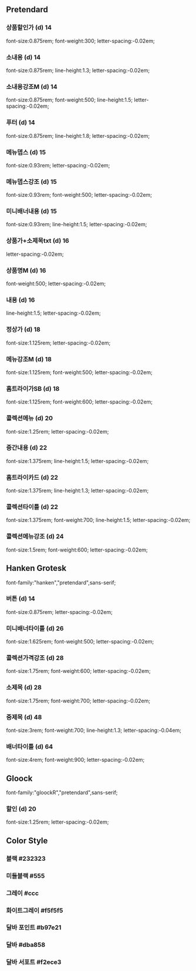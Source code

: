 ## Pretendard
### 상품할인가 (d) 14 
font-size:0.875rem; font-weight:300; letter-spacing:-0.02em;
### 소내용 (d) 14
font-size:0.875rem; line-height:1.3; letter-spacing:-0.02em;
### 소내용강조M (d) 14
font-size:0.875rem; font-weight:500; line-height:1.5; letter-spacing:-0.02em;
### 푸터 (d) 14
font-size:0.875rem; line-height:1.8; letter-spacing:-0.02em;
### 메뉴뎁스 (d) 15
font-size:0.93rem; letter-spacing:-0.02em;
### 메뉴뎁스강조 (d) 15
font-size:0.93rem; font-weight:500; letter-spacing:-0.02em;
### 미니배너내용 (d) 15
font-size:0.93rem; line-height:1.5; letter-spacing:-0.02em;
### 상품가+소제목txt (d) 16
letter-spacing:-0.02em;
### 상품명M (d) 16
font-weight:500; letter-spacing:-0.02em;
### 내용 (d) 16
line-height:1.5; letter-spacing:-0.02em;
### 정상가 (d) 18
font-size:1.125rem; letter-spacing:-0.02em;
### 메뉴강조M (d) 18
font-size:1.125rem; font-weight:500; letter-spacing:-0.02em;
### 홈트라이가SB (d) 18
font-size:1.125rem; font-weight:600; letter-spacing:-0.02em;
### 콜렉션메뉴 (d) 20
font-size:1.25rem; letter-spacing:-0.02em;
### 중간내용 (d) 22
font-size:1.375rem; line-height:1.5; letter-spacing:-0.02em;
### 홈트라이카드 (d) 22
font-size:1.375rem; line-height:1.3; letter-spacing:-0.02em;
### 콜렉션타이틀 (d) 22
font-size:1.375rem; font-weight:700; line-height:1.5; letter-spacing:-0.02em;
### 콜렉션메뉴강조 (d) 24
font-size:1.5rem; font-weight:600; letter-spacing:-0.02em;

## Hanken Grotesk
font-family:"hanken","pretendard",sans-serif;
### 버튼 (d) 14
font-size:0.875rem; letter-spacing:-0.02em;
### 미니배너타이틀 (d) 26
font-size:1.625rem; font-weight:500; letter-spacing:-0.02em;
### 콜렉션가격강조 (d) 28
font-size:1.75rem; font-weight:600; letter-spacing:-0.02em;
### 소제목 (d) 28
font-size:1.75rem; font-weight:700; letter-spacing:-0.02em;
### 중제목 (d) 48
font-size:3rem; font-weight:700; line-height:1.3; letter-spacing:-0.04em;
### 배너타이틀 (d) 64
font-size:4rem; font-weight:900; letter-spacing:-0.02em;

## Gloock
font-family:"gloockR","pretendard",sans-serif;
### 할인 (d) 20
font-size:1.25rem; letter-spacing:-0.02em;


## Color Style
### 블랙 #232323
### 미들블랙 #555
### 그레이 #ccc
### 화이트그레이 #f5f5f5
### 달바 포인트 #b97e21
### 달바 #dba858
### 달바 서포트 #f2ece3